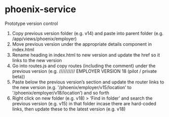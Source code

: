 # phoenix-service

Prototype version control
1. Copy previous version folder (e.g. v14) and paste into parent folder (e.g. /app/views/phoenix/employer)
2. Move previous version under the appropriate details component in index.html
3. Rename heading in index.html to new version and update the href so it links to the new version
4. Go into routes.js and copy routes (including the comment) under the previous version (e.g. ////////// EMPLOYER VERSION 18 (pilot / private beta))
5. Paste below the previous version’s section and update the router links to the new version (e.g. '/phoenix/employer/v15/location’ to '/phoenix/employer/v18/location’) and so forth
6. Right click on new folder (e.g. v18) > ‘Find in folder’ and search the previous version (e.g. v15) in that folder incase there are hard-coded links, then update these to the latest version (e.g. v18)